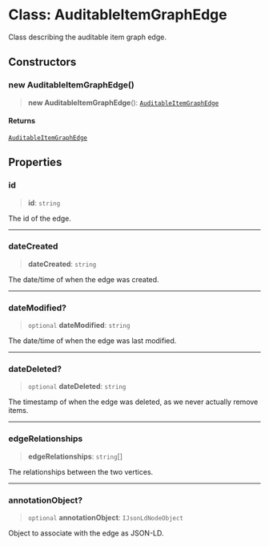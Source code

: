 # Class: AuditableItemGraphEdge

Class describing the auditable item graph edge.

## Constructors

### new AuditableItemGraphEdge()

> **new AuditableItemGraphEdge**(): [`AuditableItemGraphEdge`](AuditableItemGraphEdge.md)

#### Returns

[`AuditableItemGraphEdge`](AuditableItemGraphEdge.md)

## Properties

### id

> **id**: `string`

The id of the edge.

***

### dateCreated

> **dateCreated**: `string`

The date/time of when the edge was created.

***

### dateModified?

> `optional` **dateModified**: `string`

The date/time of when the edge was last modified.

***

### dateDeleted?

> `optional` **dateDeleted**: `string`

The timestamp of when the edge was deleted, as we never actually remove items.

***

### edgeRelationships

> **edgeRelationships**: `string`[]

The relationships between the two vertices.

***

### annotationObject?

> `optional` **annotationObject**: `IJsonLdNodeObject`

Object to associate with the edge as JSON-LD.
